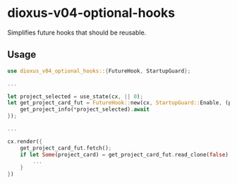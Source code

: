 # dioxus-v04-optional-hooks

Simplifies future hooks that should be reusable.

## Usage

```rust
use dioxus_v04_optional_hooks::{FutureHook, StartupGuard};

...

let project_selected = use_state(cx, || 0);
let get_project_card_fut = FutureHook::new(cx, StartupGuard::Enable, (project_selected,), |(project_selected,)| async move {
    get_project_info(*project_selected).await
});

...

cx.render({
    get_project_card_fut.fetch();
    if let Some(project_card) = get_project_card_fut.read_clone(false) {
        ...
    }
})
```
